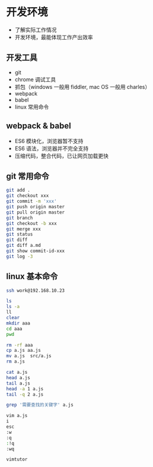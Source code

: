# 开发环境

- 了解实际工作情况
- 开发环境，最能体现工作产出效率

## 开发工具

- git
- chrome 调试工具
- 抓包（windows 一般用 fiddler, mac OS 一般用 charles）
- webpack
- babel
- linux 常用命令

## webpack & babel

- ES6 模块化，浏览器暂不支持
- ES6 语法，浏览器并不完全支持
- 压缩代码，整合代码，已让网页加载更快

## git 常用命令

```bash
git add .
git checkout xxx
git commit -m 'xxx'
git push origin master
git pull origin master
git branch
git checkout -b xxx
git merge xxx
git status
git diff
git diff a.md
git show commit-id-xxx
git log -3
```

## linux 基本命令

```bash
ssh work@192.168.10.23

ls
ls -a
ll
clear
mkdir aaa
cd aaa
pwd

rm -rf aaa
cp a.js aa.js
mv a.js  src/a.js
rm a.js

cat a.js
head a.js
tail a.js
head -a 1 a.js
tail -q 2 a.js

grep '需要查找的关键字' a.js

vim a.js
i
esc
:w
:q
:!q
:wq

vimtutor
```
